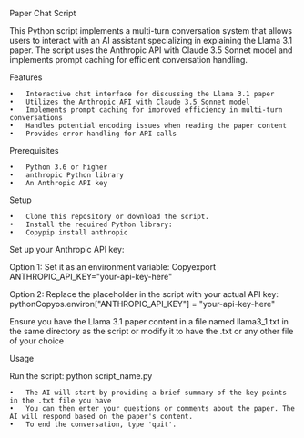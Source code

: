 Paper Chat Script

This Python script implements a multi-turn conversation system that allows users to interact with an AI assistant specializing in explaining the Llama 3.1 paper. The script uses the Anthropic API with Claude 3.5 Sonnet model and implements prompt caching for efficient conversation handling.


Features

	•	Interactive chat interface for discussing the Llama 3.1 paper
	•	Utilizes the Anthropic API with Claude 3.5 Sonnet model
	•	Implements prompt caching for improved efficiency in multi-turn conversations
	•	Handles potential encoding issues when reading the paper content
	•	Provides error handling for API calls

Prerequisites

	•	Python 3.6 or higher
	•	anthropic Python library
	•	An Anthropic API key

Setup

	•	Clone this repository or download the script.
	•	Install the required Python library:
	•	Copypip install anthropic

Set up your Anthropic API key:

Option 1: Set it as an environment variable:
Copyexport ANTHROPIC_API_KEY="your-api-key-here"

Option 2: Replace the placeholder in the script with your actual API key:
pythonCopyos.environ["ANTHROPIC_API_KEY"] = "your-api-key-here"



Ensure you have the Llama 3.1 paper content in a file named llama3_1.txt in the same directory as the script or modify it to have the .txt or any other file of your choice

Usage

Run the script:
python script_name.py

	•	The AI will start by providing a brief summary of the key points in the .txt file you have
	•	You can then enter your questions or comments about the paper. The AI will respond based on the paper's content.
	•	To end the conversation, type 'quit'.
